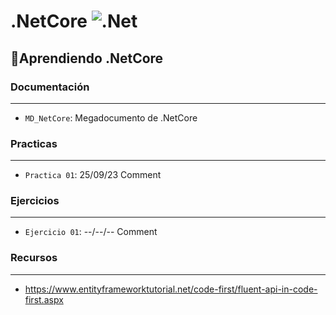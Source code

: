 # .NetCore ![.Net](https://img.shields.io/badge/.NET-5C2D91?style=&logo=.net&logoColor=white)
## :hammer:Aprendiendo .NetCore
### Documentación
---
- `MD_NetCore`: Megadocumento de .NetCore
### Practicas
---
- `Practica 01`: 25/09/23 Comment
### Ejercicios
---
- `Ejercicio 01`: --/--/-- Comment
### Recursos
---
- https://www.entityframeworktutorial.net/code-first/fluent-api-in-code-first.aspx